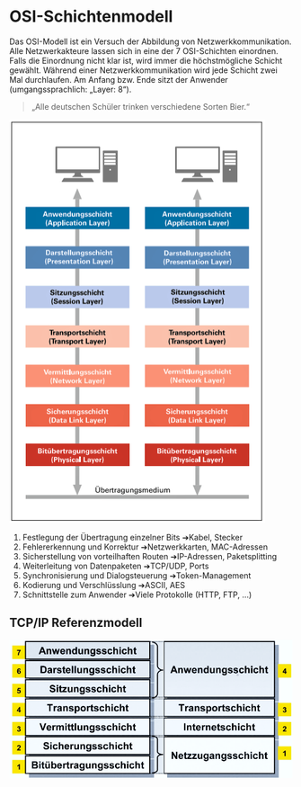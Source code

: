 # OSI-Schichtenmodell
Das OSI-Modell ist ein Versuch der Abbildung von Netzwerkkommunikation. Alle Netzwerkakteure lassen sich in eine der 7 OSI-Schichten einordnen. Falls die Einordnung nicht klar ist, wird immer die höchstmögliche Schicht gewählt. Während einer Netzwerkkommunikation wird jede Schicht zwei Mal durchlaufen. Am Anfang bzw. Ende sitzt der Anwender (umgangssprachlich: „Layer: 8“).

> „Alle deutschen Schüler trinken verschiedene Sorten Bier.“

![](../_Medien/OSI_Schichtenmodell.png)

1. Festlegung der Übertragung einzelner Bits 
   ➔Kabel, Stecker 
2. Fehlererkennung und Korrektur 
   ➔Netzwerkkarten, MAC-Adressen 
3. Sicherstellung von vorteilhaften Routen 
   ➔IP-Adressen, Paketsplitting
4. Weiterleitung von Datenpaketen 
   ➔TCP/UDP, Ports 
5. Synchronisierung und Dialogsteuerung 
   ➔Token-Management 
6. Kodierung und Verschlüsslung 
   ➔ASCII, AES 
7. Schnittstelle zum Anwender 
   ➔Viele Protokolle (HTTP, FTP, …)

## TCP/IP Referenzmodell
![](../_Medien/TCP_IP_Referenzmodell.png)
